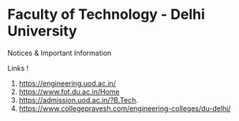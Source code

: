 # Faculty of Technology - Delhi University
 Notices & Important Information

Links !
1. https://engineering.uod.ac.in/
2. https://www.fot.du.ac.in/Home
3. https://admission.uod.ac.in/?B.Tech.
4. https://www.collegepravesh.com/engineering-colleges/du-delhi/